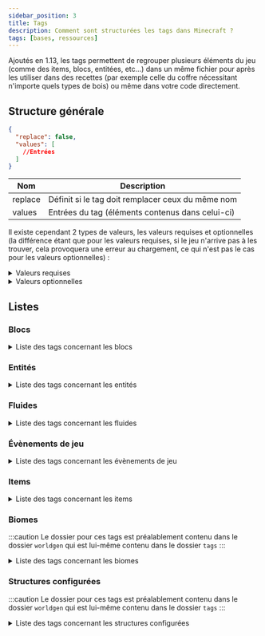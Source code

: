 ```yaml
---
sidebar_position: 3
title: Tags
description: Comment sont structurées les tags dans Minecraft ?
tags: [bases, ressources]
---
```


Ajoutés en 1.13, les tags permettent de regrouper plusieurs éléments du jeu (comme des items, blocs, entitées, etc...) dans un même fichier pour après les utiliser dans des recettes (par exemple celle du coffre nécessitant n'importe quels types de bois) ou même dans votre code directement.

## Structure générale

```json
{
  "replace": false,
  "values": [
    //Entrées
  ]
}
```

| Nom     | Description                                       |
|---------|---------------------------------------------------|
| replace | Définit si le tag doit remplacer ceux du même nom |
| values  | Entrées du tag (éléments contenus dans celui-ci)  |

Il existe cependant 2 types de valeurs, les valeurs requises et optionnelles (la différence étant que pour les valeurs requises, si le jeu n'arrive pas à les trouver, cela provoquera une erreur au chargement, ce qui n'est pas le cas pour les valeurs optionnelles) :
<details>
  <summary>Valeurs requises</summary>

Celle-ci peuvent prendre 2 valeurs, soit un identifiant faisant référence à un élément du jeu, soit un identifiant faisant référence à un tag (précédé d'un `#`).

```json
"minecraft:diamond_block"
```

```json
"#minecraft:stone_bricks"
```
  
</details>

<details>
  <summary>Valeurs optionnelles</summary>

Celle-ci peuvent prendre 2 valeurs au niveau du champ `ìd`, soit un identifiant faisant référence à un élément du jeu, soit un identifiant faisant référence à un tag (précédé d'un `#`). Le champ `required` permet quant à lui de définir si l'entrée est requise ou non (dans le cas d'une entrée optionnelle il faudrat le définir sur `false`).

```json
{
  "id": "minecraft:diamond_block",
  "required": false
}
```

```json
{
  "id": "#minecraft:stone_bricks",
  "required": false
}
```

</details>

## Listes

### Blocs

<details>
<summary>Liste des tags concernant les blocs</summary>

| Identifiant                                | Description                                                                                                                                                                   |
|--------------------------------------------|-------------------------------------------------------------------------------------------------------------------------------------------------------------------------------|
| `mineable/axe`                             | Liste des blocs pouvant être miné efficacement avec une hache                                                                                                                 |
| `mineable/hoe`                             | Liste des blocs pouvant être miné efficacement avec une houe                                                                                                                  |
| `mineable/pickaxe`                         | Liste des blocs pouvant être miné efficacement avec une pioche                                                                                                                |
| `mineable/shovel`                          | Liste des blocs pouvant être miné efficacement avec une pelle                                                                                                                 |
| `acacia_logs`                              | Liste des blocs qui sont des buches d'acacia                                                                                                                                  |
| `animals_spawnable_on`                     | Liste des blocs sur lesquels les animaux peuvent apparaître                                                                                                                   |
| `anvil`                                    | Liste des blocs qui sont des enclumes                                                                                                                                         |
| `axolotls_spawnable_on`                    | Liste des blocs sur lesquels les axolotls peuvent apparaître                                                                                                                  |
| `azalea_grows_on`                          | Liste des blocs sur lesquels les arbres d'azalées peuvent pousser                                                                                                             |
| `azalea_root_replaceable`                  | Liste des blocs qui peuvent être remplacé par les racines des azalées                                                                                                         |
| `bamboo_plantable_on`                      | Liste des blocs où le bambou peut être planté                                                                                                                                 |
| `banners`                                  | Liste des blocs qui sont des bannières                                                                                                                                        |
| `base_stone_nether`                        | Liste des blocs qui peuvent être remplacés par des ressources (par exemple des minerais) de la dimension du Nether                                                            |
| `base_stone_overworld`                     | Liste des blocs qui peuvent être remplacés par des ressources (par exemple des minerais) du monde normal                                                                      |
| `beacon_base_blocks`                       | Liste des blocs qui peuvent activer une balise selon une structure prédéfinie                                                                                                 |
| `beds`                                     | Liste des blocs qui sont des lits                                                                                                                                             |
| `beehives`                                 | Liste des blocs qui sont des ruches                                                                                                                                           |
| `bee_growables`                            | Liste des blocs qui réagissent au pollen des abeilles pour pousser plus rapidement                                                                                            |
| `big_dripleaf_placeable`                   | Liste des blocs qui peuvent servir de base pour les grandes foliogoutte                                                                                                       |
| `birch_logs`                               | Liste des blocs qui sont des buches de bouleau                                                                                                                                |
| `buttons`                                  | Liste des blocs qui sont des boutons                                                                                                                                          |
| `campfires`                                | Liste des blocs qui sont des feux de camp                                                                                                                                     |
| `candles`                                  | Liste des blocs qui sont des bougies                                                                                                                                          |
| `candle_cakes`                             | Liste des blocs qui sont des gâteaux avec une bougie                                                                                                                          |
| `carpets`                                  | Liste des blocs qui sont des tapis                                                                                                                                            |
| `cauldrons`                                | Liste des blocs qui sont des chaudrons                                                                                                                                        |
| `cave_vines`                               | Liste des blocs qui sont des lianes des cavernes                                                                                                                              |
| `climbable`                                | Liste des blocs qui sont escaladables                                                                                                                                         |
| `coal_ores`                                | Liste des blocs qui sont des minerais de charbon                                                                                                                              |
| `copper_ores`                              | Liste des blocs qui sont des minerais de cuivre                                                                                                                               |
| `corals`                                   | Liste des blocs qui sont des coraux (en général)                                                                                                                              |
| `coral_blocks`                             | Liste des blocs qui sont des coraux (blocs)                                                                                                                                   |
| `coral_plants`                             | Liste des blocs qui sont des coraux (plantes)                                                                                                                                 |
| `crimson_stems`                            | Liste des blocs qui sont des tiges carmins                                                                                                                                    |
| `crops`                                    | Liste des blocs qui sont des cultures                                                                                                                                         |
| `crystal_sound_blocks`                     | Liste des blocs qui émettent le son "amethyst block chime" de manière répétée pendant un court laps de temps après avoir été piétinés  ( le volume diminuant progressivement) |
| `dark_oak_logs`                            | Liste des blocs qui sont des buches de bois sombre                                                                                                                            |
| `deepslate_ore_replaceables`               | Liste des blocs pouvant être remplacés par des minerais des profondeurs                                                                                                       |
| `diamond_ores`                             | Liste des blocs qui sont des minerais de diamant                                                                                                                              |
| `dirt`                                     | Liste des blocs qui sont de la terre                                                                                                                                          |
| `doors`                                    | Liste des blocs qui sont des portes                                                                                                                                           |
| `dragon_immune`                            | Liste des blocs qui sont immunisés contre le dragon                                                                                                                           |
| `dripstone_replaceable_blocks`             | Liste des blocs pouvant être remplacés par des blocs de spéléothème                                                                                                           |
| `emerald_ores`                             | Liste des blocs qui sont des minerais d'émeraude                                                                                                                              |
| `enderman_holdable`                        | Liste des blocs pouvant être récupérés par des enderman                                                                                                                       |
| `fall_damage_resetting`                    | Liste des blocs qui réinitialisent les dégâts de chute d'un joueur                                                                                                            |
| `features_cannot_replace`                  | Liste des blocs ne peuvent pas être remplacés par des éléments générés                                                                                                        |
| `fences`                                   | Liste des blocs qui sont des barrières                                                                                                                                        |
| `fence_gates`                              | Liste des blocs qui sont des portillons                                                                                                                                       |
| `fire`                                     | Liste des blocs qui sont du feu                                                                                                                                               |
| `flowers`                                  | Liste des blocs qui sont des fleurs                                                                                                                                           |
| `flower_pots`                              | Liste des blocs qui sont des fleurs dans des pots                                                                                                                             |
| `foxes_spawnable_on`                       | Liste des blocs sur lesquels les loups peuvent apparaître                                                                                                                     |
| `geode_invalid_blocks`                     | Liste des blocs qui empêchent les géodes de se générer                                                                                                                        |
| `goats_spawnable_on`                       | Liste des blocs sur lesquels les chèvres peuvent apparaître                                                                                                                   |
| `gold_ores`                                | Liste des blocs qui sont des minerais d'or                                                                                                                                    |
| `guarded_by_piglins`                       | Liste des blocs qui rendent hostile les Piglin's quand ils sont cassés ou ouvert (pour ceux le pouvant)                                                                       |
| `hoglin_repellents`                        | Liste des blocs qui font fuir les hoglin's                                                                                                                                    |
| `ice`                                      | Liste des blocs qui sont de la glace                                                                                                                                          |
| `impermeable`                              | Liste des blocs qui ne laissent pas passer les fluides ou le miel                                                                                                             |
| `infiniburn_end`                           | Liste des blocs qui peuvent rester en feu éternellement dans la dimension de l'Ender                                                                                          |
| `infiniburn_nether`                        | Liste des blocs qui peuvent rester en feu éternellement dans la dimension du Nether                                                                                           |
| `infiniburn_overworld`                     | Liste des blocs qui peuvent rester en feu éternellement dans le monde normal                                                                                                  |
| `inside_step_sound_blocks`                 | Liste des blocs jouant le son de pas quand une entité marche à l'intérieur                                                                                                    |
| `iron_ores`                                | Liste des blocs qui sont des minerais de fer                                                                                                                                  |
| `jungle_logs`                              | Liste des blocs qui sont des buches de bois de la jungle                                                                                                                      |
| `lapis_ores`                               | Liste des blocs qui sont des minerais de lapis lazuli                                                                                                                         |
| `lava_pool_stone_cannot_replace`           | Liste des blocs qui ne peuvent pas être remplacé par la génération d'un lac de lave.                                                                                          |
| `leaves`                                   | Liste des blocs qui sont des feuilles                                                                                                                                         |
| `logs`                                     | Liste des blocs qui sont des buches                                                                                                                                           |
| `logs_that_burn`                           | Liste des blocs de buche qui sont inflammables                                                                                                                                |
| `lush_ground_replaceable`                  | Liste des blocs qui seront remplacés par de la terre racineuse                                                                                                                |
| `mooshrooms_spawnable_on`                  | Liste des blocs sur lesquels les vaches champignon peuvent apparaître                                                                                                         |
| `moss_replaceable`                         | Liste des blocs qui peuvent être remplacés par des blocs de mousse lorsque de la poudre d'os a été appliquée à un bloc de mousse voisin                                       |
| `mushroom_grow_block`                      | Liste des blocs sur lesquels les champignons peuvent être placés ou se propager                                                                                               |
| `needs_diamond_tool`                       | Liste des blocs nécessitant un outil en diamant pour être récolté                                                                                                             |
| `needs_iron_tool`                          | Liste des blocs nécessitant un outil en fer pour être récolté                                                                                                                 |
| `needs_stone_tool`                         | Liste des blocs nécessitant un outil en pierre pour être récolté                                                                                                              |
| `non_flammable_wood`                       | Liste des blocs de bois qui sont inflammables                                                                                                                                 |
| `nylium`                                   | Liste des blocs qui sont des blocs de nylium                                                                                                                                  |
| `oak_logs`                                 | Liste des blocs qui sont des buches de bois de chêne                                                                                                                          |
| `occludes_vibration_signals`               | Liste des blocs qui empêchent les capteurs sculk d'entendre les vibrations si le bloc se trouve entre le capteur et la vibration.                                             |
| `parrots_spawnable_on`                     | Liste des blocs sur lesquels les perroquets peuvent apparaître                                                                                                                |
| `piglin_repellents`                        | Liste des blocs qui font fuir les piglin's                                                                                                                                    |
| `planks`                                   | Liste des blocs qui sont des planches                                                                                                                                         |
| `polar_bears_spawnable_on_in_frozen_ocean` | Liste des blocs sur lesquels les ours polaires peuvent apparaître dans des biomes d'océan gelé                                                                                |
| `portals`                                  | Liste des blocs qui sont des portails                                                                                                                                         |
| `pressure_plates`                          | Liste des blocs qui sont des plaques de pression                                                                                                                              |
| `prevent_mob_spawning_inside`              | Liste des blocs empêchent les monstres d'apparaître à l'intérieur de ceux-ci                                                                                                  |
| `rabbits_spawnable_on`                     | Liste des blocs sur lesquels les lapins peuvent apparaître                                                                                                                    |
| `rails`                                    | Liste des blocs qui sont des rails                                                                                                                                            |
| `redstone_ores`                            | Liste des blocs qui sont des minerais de redstone                                                                                                                             |
| `replaceable_plants`                       | Liste des plantes qui peuvent être remplacées pendant la génération d'un élément                                                                                              |
| `sand`                                     | Liste des blocs qui sont du sable                                                                                                                                             |
| `saplings`                                 | Liste des blocs qui sont des pousses d'arbre                                                                                                                                  |
| `shulker_boxes`                            | Liste des blocs qui sont des boites de shulker                                                                                                                                |
| `signs`                                    | Liste des blocs qui sont des panneaux                                                                                                                                         |
| `slabs`                                    | Liste des blocs qui sont des dalles                                                                                                                                           |
| `small_dripleaf_placeable`                 | Liste des blocs sur lesquels il est possible de placer les petites foliogoutes                                                                                                |
| `small_flowers`                            | Liste des blocs qui sont des petites fleurs                                                                                                                                   |
| `snow`                                     | Liste des blocs qui sont de la neige                                                                                                                                          |
| `soul_fire_base_blocks`                    | Liste des blocs qui peuvent supporter le feu des âmes                                                                                                                         |
| `soul_speed_blocks`                        | Liste des blocs qui donnent un effet de vitesse si jamais un joueur se situe sur l'un d'entre eux avec des bottes ayant l'enchantement _Agilité des âmes_                     |
| `spruce_logs`                              | Liste des blocs qui sont des buches de bois de sapin                                                                                                                          |
| `stairs`                                   | Liste des blocs qui sont des escaliers                                                                                                                                        |
| `standing_signs`                           | Liste des blocs qui sont des panneaux _debouts_                                                                                                                               |
| `stone_bricks`                             | Liste des blocs qui sont des pierres taillées                                                                                                                                 |
| `stone_ore_replaceables`                   | Liste des blocs pouvant être remplacés par des minerais                                                                                                                       |
| `stone_pressure_plates`                    | Liste des blocs qui sont des plaques de pression en pierre                                                                                                                    |
| `strider_warm_blocks`                      | Liste des blocs qui ne font pas trembler un strider si jamais il se retrouve dessus                                                                                           |
| `tall_flowers`                             | Liste des blocs qui sont des fleurs hautes                                                                                                                                    |
| `terracotta`                               | Liste des blocs qui sont de la terre cuite                                                                                                                                    |
| `trapdoors`                                | Liste des blocs qui sont des trappes                                                                                                                                          |
| `underwater_bonemeals`                     | Liste des plantes aquatiques qui poussent dans le fond des océans                                                                                                             |
| `unstable_bottom_center`                   | Liste des blocs qui ne peuvent pas supporter les lanternes et les cloches sur leur face inférieure                                                                            |
| `valid_spawn`                              | Liste des blocs qui sont valides pour l'apparition d'un joueur                                                                                                                |
| `walls`                                    | Liste des blocs qui sont des murets                                                                                                                                           |
| `wall_corals`                              | Liste des blocs qui sont des coraux muraux                                                                                                                                    |
| `wall_post_override`                       | Liste des blocs qui transforment les murs en piliers, même s'ils ne sont pas solides.                                                                                         |
| `wall_signs`                               | Liste des blocs qui sont des panneaux accrochés au mur                                                                                                                        |
| `warped_stems`                             | Liste des blocs qui sont des tiges biscornues                                                                                                                                 |
| `wart_blocks`                              | Liste des blocs qui sont des blocs de verrue                                                                                                                                  |
| `wither_immune`                            | Liste des blocs qui sont immunisés contre les explosions du Wither                                                                                                            |
| `wither_summon_base_blocks`                | Liste des blocs utilisables pour faire apparaître le Wither                                                                                                                   |
| `wolves_spawnable_on`                      | Liste des blocs sur lesquels les loups peuvent apparaître                                                                                                                     |
| `wooden_buttons`                           | Liste des blocs qui sont des boutons en bois                                                                                                                                  |
| `wooden_doors`                             | Liste des blocs qui sont des portes en bois                                                                                                                                   |
| `wooden_fences`                            | Liste des blocs qui sont des barrières en bois                                                                                                                                |
| `wooden_pressure_plates`                   | Liste des blocs qui sont des plaques de pression en bois                                                                                                                      |
| `wooden_slabs`                             | Liste des blocs qui sont des dalles en bois                                                                                                                                   |
| `wooden_stairs`                            | Liste des blocs qui sont des escaliers en bois                                                                                                                                |
| `wooden_trapdoors`                         | Liste des blocs qui sont des trappes en bois                                                                                                                                  |
| `wool`                                     | Liste des blocs qui sont des laines                                                                                                                                           |

</details>

### Entités

<details>

<summary>Liste des tags concernant les entités</summary>

| Identifiant                  | Description                                                                                              |
|------------------------------|----------------------------------------------------------------------------------------------------------|
| `arrows`                     | Liste de toutes les flèches (entités)                                                                    |
| `axolotl_always_hostiles`    | Liste des entités contre lesquels les axolotls sont toujours hostiles                                    |
| `axolotl_hunt_targets`       | Liste des entités que les axolotls attaquent                                                             |
| `beehive_inhabitors`         | Liste des entités qui habitent dans une ruche                                                            |
| `freeze_hurts_extra_types`   | Liste des entités qui sont plus sensible au froid et subissent donc des points de dégâts supplémentaires |
| `freeze_immune_entity_types` | Liste des entités qui ne gèlent pas dans la poudreuse                                                    |
| `impact_projectiles`         | Liste des entités qui sont des projectiles                                                               |
| `powder_snow_walkable_mobs`  | Liste des entités qui peuvent marcher sur la poudreuse sans s'enfoncer dedans                            |
| `raiders`                    | Liste des entités qui composent les raids contre les villages                                            |
| `skeletons`                  | Liste de tous les types de squelette                                                                     |

</details>

### Fluides

<details>

<summary>Liste des tags concernant les fluides</summary>

| Identifiant | Description                           |
|-------------|---------------------------------------|
| `lava`      | Liste des fluides qui sont de la lave |
| `water`     | Liste des fluides qui sont de l'eau   |

</details>

### Évènements de jeu

<details>

<summary>Liste des tags concernant les évènements de jeu</summary>

| Identifiant                  | Description                                                                                       |
|------------------------------|---------------------------------------------------------------------------------------------------|
| `ignore_vibrations_sneaking` | Liste des évènements considérés comme des vibrations, qui peuvent être masqués en s'accroupissant |
| `vibrations`                 | Liste des évènements considérés comme des vibrations                                              |

</details>

### Items

<details>

<summary>Liste des tags concernant les items</summary>

| Identifiant                  | Description                                                                                      |
|------------------------------|--------------------------------------------------------------------------------------------------|
| `acacia_logs`                | Liste de toutes les types de buche en acajou                                                     |
| `anvil`                      | Liste de tous les types d'enclumes                                                               |
| `arrows`                     | Liste de tous les types de flèche                                                                |
| `axolotl_tempt_items`        | Liste des items permettant d'attirer des axolotl                                                 |
| `banners`                    | Liste de toutes les bannières avec leurs couleurs respective                                     |
| `beacon_payment_items`       | Liste des items pouvant être utilisés pour l'activation d'une balise                             |
| `beds`                       | Liste de tous les types de lits                                                                  |
| `birch_logs`                 | Liste de tous les types de troncs en bouleau                                                     |
| `boats`                      | Liste de tous les types de bateaux                                                               |
| `buttons`                    | Liste de tous les types de boutons                                                               |
| `candles`                    | Liste de tous les types de bougies                                                               |
| `carpets`                    | Liste de tous les types de tapis                                                                 |
| `cluster_max_harvestables`   | Liste des outils permettant de récolter efficacement de l'améthyste                              |
| `coals`                      | Liste de tous les types de charbon                                                               |
| `coal_ores`                  | Liste des minerais de charbon                                                                    |
| `copper_ores`                | Liste des minerais de cuivre                                                                     |
| `creeper_drop_music_discs`   | Liste de tous les disques pouvant être _dropés_ par un creeper quand il est tué par un squelette |
| `crimson_stems`              | Liste de tous les types de troncs carmins                                                        |
| `dark_oak_logs`              | Liste de tous les types de troncs en chêne noir                                                  |
| `diamond_ores`               | Liste des minerais de diamant                                                                    |
| `dirt`                       | Liste de tous les types de terre                                                                 |
| `doors`                      | Liste de tous les types de porte                                                                 |
| `emerald_ores`               | Liste des minerais d'émeraude                                                                    |
| `fences`                     | Liste de tous les types de barrière                                                              |
| `fishes`                     | Liste de tous les types de poissons                                                              |
| `flowers`                    | Liste de tous les types de fleurs                                                                |
| `fox_food`                   | Liste des items que le renard peut manger                                                        |
| `freeze_immune_wearables`    | Liste de tous les item pouvant être portés qui immunisent contre le froid                        |
| `gold_ores`                  | Liste des minerais d'or                                                                          |
| `ignored_by_piglin_babies`   | Liste des items ignorés par les bébés piglins                                                    |
| `iron_ores`                  | Liste des minerais de fer                                                                        |
| `jungle_logs`                | Liste de tous les types de troncs en acajou                                                      |
| `lapis_ores`                 | Liste des minerais de lapis lazuli                                                               |
| `leaves`                     | Liste de tous les types de feuilles                                                              |
| `lectern_books`              | Liste de tous les types de livres pouvant être posés sur un pupitre de lecture                   |
| `logs`                       | Liste de tous les types de troncs (avec ou sans écorse, etc...)                                  |
| `logs_that_burn`             | Liste des tous les types de troncs combustibles                                                  |
| `music_discs`                | Liste de tous les disques de musique                                                             |
| `non_flammable_wood`         | Liste des tous les types de bois non combustibles                                                |
| `oak_logs`                   | Liste de tous les types de troncs en chêne                                                       |
| `occludes_vibration_signals` | Liste des items absorbant les vibrations qui le traverse.                                        |
| `piglin_food`                | Liste des items que mangent les plugins                                                          |
| `piglin_loved`               | Liste des items que les Piglins accepte pour faire un échange                                    |
| `piglin_repellents`          | Liste des items qui repoussent les piglins                                                       |
| `planks`                     | Liste de tous les types de planches                                                              |
| `rails`                      | Liste de tous les types de rails                                                                 |
| `redstone_ores`              | Liste des minerais de redstone                                                                   |
| `sand`                       | Liste de tous les types de sables                                                                |
| `saplings`                   | Liste de tous les types de pousses d'arbre                                                       |
| `signs`                      | Liste de tous les types de panneaux                                                              |
| `slabs`                      | Liste de tous les types de dalles                                                                |
| `small_flowers`              | Liste de tous les types de _petites_ fleurs                                                      |
| `soul_fire_base_blocks`      | Liste des items produisant du feu bleu                                                           |
| `spruce_logs`                | Liste de tous les types de troncs en sapin                                                       |
| `stairs`                     | Liste de tous les types d'escaliers                                                              |
| `stone_bricks`               | Liste de tous les types de pierres taillées                                                      |
| `stone_crafting_materials`   | Liste des items permettant de crafter les objets à base de roche.                                |
| `stone_tool_materials`       | Liste des items permettant de crafter les outils et armes en roche                               |
| `tall_flowers`               | Liste de tous les types de fleurs haute                                                          |
| `terracotta`                 | Liste de tous les types de terres cuites                                                         |
| `trapdoors`                  | Liste de tous les types de trappes                                                               |
| `walls`                      | Liste de tous les types de murets                                                                |
| `warped_stems`               | Liste de tous les types de troncs biscornus                                                      |
| `wooden_buttons`             | Liste de tous les types de boutons en bois                                                       |
| `wooden_doors`               | Liste de tous les types de portes en bois                                                        |
| `wooden_fences`              | Liste de tous les types de barrières en bois                                                     |
| `wooden_pressure_plates`     | Liste de tous les types de plaques de pression en bois                                           |
| `wooden_slabs`               | Liste de tous les types de dalles en bois                                                        |
| `wooden_stairs`              | Liste de tous les types d'escaliers en bois                                                      |
| `wooden_trapdoors`           | Liste de tous les types de trappes en bois                                                       |
| `wool`                       | Liste de toutes les laines avec leurs couleurs respective                                        |

</details>

### Biomes

:::caution
Le dossier pour ces tags est préalablement contenu dans le dossier `worldgen` qui est lui-même contenu dans le dossier `tags`
:::

<details>

<summary>Liste des tags concernant les biomes</summary>

| Identifiant                            | Description                                                            |
|----------------------------------------|------------------------------------------------------------------------|
| `has_structure\bastion_remnant`        | Liste des biomes pouvant contenir des ruines de bastion                |
| `has_structure\buried_treasure`        | Liste des biomes pouvant contenir des trésors enfouis                  |
| `has_structure\desert_pyramid`         | Liste des biomes pouvant contenir des pyramides                        |
| `has_structure\end_city`               | Liste des biomes pouvant contenir des villes de l'End                  |
| `has_structure\igloo`                  | Liste des biomes pouvant contenir des igloos                           |
| `has_structure\jungle_temple`          | Liste des biomes pouvant contenir des temples de la jungle             |
| `has_structure\mineshaft`              | Liste des biomes pouvant contenir des mines abandonnées                |
| `has_structure\mineshaft_mesa`         | Liste des biomes pouvant contenir des mines abandonnées du mesa        |
| `has_structure\nether_fortress`        | Liste des biomes pouvant contenir des forteresses du Nether            |
| `has_structure\nether_fossil`          | Liste des biomes pouvant contenir des fossiles du Nether               |
| `has_structure\ocean_monument`         | Liste des biomes pouvant contenir des monuments océaniques             |
| `has_structure\ocean_ruin_cold`        | Liste des biomes pouvant contenir des ruines océaniques d'eaux froides |
| `has_structure\ocean_ruin_warm`        | Liste des biomes pouvant contenir des ruines océaniques d'eaux chaudes |
| `has_structure\pillager_outpost`       | Liste des biomes pouvant contenir des avant-postes de pillards         |
| `has_structure\ruined_portal_desert`   | Liste des biomes pouvant contenir des ruines de portail du désert      |
| `has_structure\ruined_portal_jungle`   | Liste des biomes pouvant contenir des ruines de portail de la jungle   |
| `has_structure\ruined_portal_mountain` | Liste des biomes pouvant contenir des ruines de portail des montages   |
| `has_structure\ruined_portal_nether`   | Liste des biomes pouvant contenir des ruines de portail du Nether      |
| `has_structure\ruined_portal_ocean`    | Liste des biomes pouvant contenir des ruines de portail de l'océan     |
| `has_structure\ruined_portal_standard` | Liste des biomes pouvant contenir des ruines de portail _standards_    |
| `has_structure\ruined_portal_swamp`    | Liste des biomes pouvant contenir des ruines de portail des marais     |
| `has_structure\shipwreck`              | Liste des biomes pouvant contenir des épaves                           |
| `has_structure\shipwreck_beached`      | Liste des biomes pouvant contenir des bateaux échoués sur une plage    |
| `has_structure\stronghold`             | Liste des biomes pouvant contenir des bastions                         |
| `has_structure\swamp_hut`              | Liste des biomes pouvant contenir des huttes de sorcière               |
| `has_structure\village_desert`         | Liste des biomes pouvant contenir des villages du désert               |
| `has_structure\village_plains`         | Liste des biomes pouvant contenir des villages de la plaine            |
| `has_structure\village_savanna`        | Liste des biomes pouvant contenir des villages de la savane            |
| `has_structure\village_snowy`          | Liste des biomes pouvant contenir des villages enneigés                |
| `has_structure\village_taiga`          | Liste des biomes pouvant contenir des villages de la taïga             |
| `has_structure\woodland_mansion`       | Liste des biomes pouvant contenir des manoirs de la forêt              |
| `is_badlands`                          | Liste des biomes de type _badland_                                     |
| `is_beach`                             | Liste des biomes _plage_                                               |
| `is_deep_ocean`                        | Liste des biomes de type _océan profond_                               |
| `is_forest`                            | Liste des biomes de type _forêt_                                       |
| `is_hill`                              | Liste des biomes _collines_                                            |
| `is_jungle`                            | Liste des biomes de type _jungle_                                      |
| `is_mountain`                          | Liste des biomes de type _montagne_                                    |
| `is_nether`                            | Liste des biomes du Nether                                             |
| `is_ocean`                             | Liste des biomes océaniques                                            |
| `is_river`                             | Liste des différents type de _rivières_                                |
| `is_taiga`                             | Liste des biomes de type _taïga_                                       |

</details>

### Structures configurées

:::caution
Le dossier pour ces tags est préalablement contenu dans le dossier `worldgen` qui est lui-même contenu dans le dossier `tags`
:::

<details>

<summary>Liste des tags concernant les structures configurées</summary>

| Identifiant                 | Description                                                                       |
|-----------------------------|-----------------------------------------------------------------------------------|
| `dolphin_located`           | Liste des structure _configurées_ pouvant être localisées par un dauphin          |
| `eye_of_ender_located`      | Liste des structures _configurées_ pouvant être localisées par un oeil de l'Ender |
| `mineshaft`                 | Listes des structures _configurées_ qui sont des puits de mine abandonnée         |
| `ocean_ruin`                | Listes des structures _configurées_ qui sont des ruines d'océan                   |
| `on_ocean_explorer_maps`    | Liste des structures _configurées_ visibles sur les cartes au trésor marines      |
| `on_treasure_maps`          | Liste des structures _configurées_ visibles sur les cartes au trésor              |
| `on_woodland_explorer_maps` | Liste des structures _configurées_ visibles sur les cartes au trésor forestières  |
| `ruined_portal`             | Listes des structures _configurées_ qui sont des portails en ruines               |
| `shipwreck`                 | Listes des structures _configurées_ qui sont des épaves de navire                 |
| `village`                   | Listes des structures _configurées_ qui sont des villages                         |

</details>